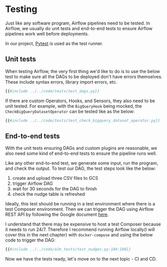 # Testing

Just like any software program, Airflow pipelines need to be tested. In Airflow, we usually do unit tests and end-to-end tests to ensure Airflow pipelines work well before deployments.

In our project, [Pytest](https://docs.pytest.org/) is used as the test runner.

## Unit tests
When testing Airflow, the very first thing we'd like to do is to use the below test to make sure all the DAGs to be deployed don't have errors themselves. These include syntax errors, library import errors, etc.
```python
{{#include ../../code/tests/test_dags.py}}
```

If there are custom Operators, Hooks, and Sensors, they also need to be unit tested.
For example, with the `BigQueryHook` being mocked, the `CheckBigQueryDatasetOperator` can be tested like as the below:
```python
{{#include ../../code/tests/test_check_bigquery_dataset_operator.py}}
```

## End-to-end tests
With the unit tests ensuring DAGs and custom plugins are reasonable, we also need some kind of end-to-end tests to ensure the pipeline runs well.

Like any other end-to-end test, we generate some input, run the program, and check the output. To test our DAG, the test steps look like the below:

1. create and upload three CSV files to GCS
2. trigger Airflow DAG
3. wait for 30 seconds for the DAG to finish
4. check the nudge table is refreshed

Ideally, this test should be running in a test environment where there is a test Composer environment. Then we can trigger the DAG using Airflow REST API by following the Google document [here](https://cloud.google.com/composer/docs/access-airflow-api).

I understand that there may be expensive to host a test Composer because it needs to run 24/7. Therefore I recommend running Airflow locally(I will cover this in the next chapter) with `docker-compose` and using the below code to trigger the DAG:
```python
{{#include ../../code/e2e_tests/test_nudges.py:104:108}}
```

Now we have the tests ready, let's move on to the next topic - CI and CD.
